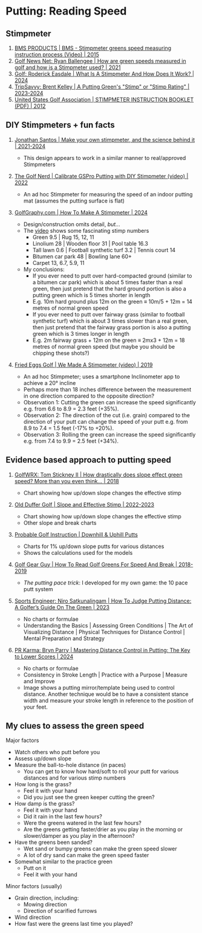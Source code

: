 # Putting: Reading Speed

## Stimpmeter

1. [BMS PRODUCTS | BMS - Stimpmeter greens speed measuring instruction process (Video) | 2015](https://www.youtube.com/watch?v=Uf1Oi5GfAR8)
1. [Golf News Net: Ryan Ballengee | How are green speeds measured in golf and how is a Stimpmeter used? | 2021](https://thegolfnewsnet.com/ryan_ballengee/2021/08/17/how-are-green-speeds-measured-in-golf-what-is-a-stimpmeter-108431/)
1. [Golf: Roderick Easdale | What Is A Stimpmeter And How Does It Work? | 2024](https://www.golfmonthly.com/features/the-game/what-is-a-stimpmeter-and-how-does-it-work-137700)
1. [TripSavvy: Brent Kelley | A Putting Green's "Stimp" or "Stimp Rating" | 2023-2024](https://www.tripsavvy.com/stimp-in-golf-1560999)
1. [United States Golf Association | STIMPMETER INSTRUCTION BOOKLET (PDF) | 2012](https://www.usga.org/content/dam/usga/pdf/imported/StimpmeterBookletFINAL.pdf)


## DIY Stimpmeters + fun facts

1. [Jonathan Santos | Make your own stimpmeter, and the science behind it | 2021-2024](https://jonathansantos.com/diy-golf-stimpmeter.html)
   - This design appears to work in a similar manner to real/approved Stimpmeters

1. [The Golf Nerd | Calibrate GSPro Putting with DIY Stimpmeter (video) | 2022](https://www.youtube.com/watch?v=QzIa9Uamd3g)
   - An ad hoc Stimpmeter for measuring the speed of an indoor putting mat (assumes the putting surface is flat)

1. [GolfGraphy.com | How To Make A Stimpmeter | 2024](https://golfgraphy.com/how-to-make-a-stimpmeter/)
   - Design/construction omits detail, *but...*
   - The [video](https://www.youtube.com/watch?v=ixNJ6EJFYiQ) shows some fascinating stimp numbers
     * Green 9.5 | Rug 15, 12, 11
     * Linolium 28 | Wooden floor 31 | Pool table 16.3
     * Tall lawn 0.6 | Football synthetic turf 3.2 | Tennis court 14
     * Bitumen car park 48 | Bowling lane 60+
     * Carpet 13, 6.7, 5.9, 11
   - My conclusions:
     * If you ever need to putt over hard-compacted ground (similar to a bitumen car park)
       which is about 5 times faster than a real green, then just pretend that the
       hard ground portion is also a putting green which is 5 times shorter in length
     * E.g. 10m hard ground plus 12m on the green ≡ 10m/5 + 12m = 14 metres of normal green speed
     * If you ever need to putt over fairway grass (similar to football synthetic turf)
       which is about 3 times slower than a real green, then just pretend that the
       fairway grass portion is also a putting green which is 3 times longer in length
     * E.g. 2m fairway grass + 12m on the green ≡ 2mx3 + 12m = 18 metres of normal green speed
       (but maybe you should be chipping these shots?)

1. [Fried Eggs Golf | We Made A Stimpmeter (video) | 2019](https://www.youtube.com/watch?v=rlRyuNHJoXM)
   - An ad hoc Stimpmeter; uses a smartphone Inclinometer app to achieve a 20° incline
   - Perhaps more than 18 inches difference between the measurement in one direction
     compared to the opposite direction?
   - Observation 1: Cutting the green can increase the speed significantly e.g. from 6.6 to 8.9 = 2.3 feet (+35%).
   - Observation 2: The direction of the cut (i.e. grain) compared to the direction of your putt
     can change the speed of your putt e.g. from 8.9 to 7.4 = 1.5 feet (-17% to +20%).
   - Observation 3: Rolling the green can increase the speed significantly e.g. from 7.4 to 9.9 = 2.5 feet (+34%).


## Evidence based approach to putting speed

1. [GolfWRX: Tom Stickney II | How drastically does slope effect green speed? More than you even think… | 2018](https://www.golfwrx.com/522438/how-drastically-does-slope-effect-green-speed-more-than-you-even-think/)
   - Chart showing how up/down slope changes the effective stimp

1. [Old Duffer Golf | Slope and Effective Stimp | 2022-2023](https://oldduffergolf.com/slope-and-effective-stimp/)
   - Chart showing how up/down slope changes the effective stimp
   - Other slope and break charts

1. [Probable Golf Instruction | Downhill & Uphill Putts](https://probablegolfinstruction.com/downhill_uphill_putts.htm)
   - Charts for 1% up/down slope putts for various distances
   - Shows the calculations used for the models

1. [Golf Gear Guy | How To Read Golf Greens For Speed And Break | 2018-2019](https://golfgearguy.com/how-to-read-golf-greens-for-speed-and-break/)
   - *The putting pace trick*: I developed for my own game: the 10 pace putt system

1. [Sports Engineer: Niro Satkunalingam | How To Judge Putting Distance: A Golfer’s Guide On The Green | 2023](https://sportsengineer.co.uk/blogs/golf/how-to-judge-putting-distance-a-golfer-s-guide-on-the-green)
   - No charts or formulae
   - Understanding the Basics | Assessing Green Conditions | The Art of Visualizing Distance |
     Physical Techniques for Distance Control | Mental Preparation and Strategy

1. [PR Karma: Bryn Parry | Mastering Distance Control in Putting: The Key to Lower Scores | 2024](https://newsroom.prkarma.com/brynparrygolf/news_release/1484)
   - No charts or formulae
   - Consistency in Stroke Length | Practice with a Purpose | Measure and Improve
   - Image shows a putting mirror/template being used to control distance.
     Another technique would be to have a consistent stance width and
     measure your stroke length in reference to the position of your feet.


## My clues to assess the green speed

Major factors

- Watch others who putt before you
- Assess up/down slope
- Measure the ball-to-hole distance (in paces)
  * You can get to know how hard/soft to roll your putt
    for various distances and for various stimp numbers
- How long is the grass?
  * Feel it with your hand
  * Did you just see the green keeper cutting the green?
- How damp is the grass?
  * Feel it with your hand
  * Did it rain in the last few hours?
  * Were the greens watered in the last few hours?
  * Are the greens getting faster/drier as you play in the morning
    or slower/damper as you play in the afternoon?
- Have the greens been sanded?
  * Wet sand or bumpy greens can make the green speed slower
  * A lot of dry sand can make the green speed faster
- Somewhat similar to the practice green
  * Putt on it
  * Feel it with your hand

Minor factors (usually)

- Grain direction, including:
  * Mowing direction
  * Direction of scarified furrows
- Wind direction
- How fast were the greens last time you played?

